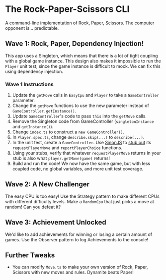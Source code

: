# The Rock-Paper-Scissors CLI

A command-line implementation of Rock, Paper, Scissors. The computer opponent is... predictable.

## Wave 1: Rock, Paper, Dependency Injection!
This app uses a Singleton, which means that there is a lot of tight coupling with a global game instance. This design also makes it impossible to run the `Player` unit test, since the game instance is difficult to mock. We can fix this using dependency injection.

### Wave 1 Instructions
1. Update the `getMove` calls in `EasyCpu` and `Player` to take a `GameController` parameter.
2. Change the `getMove` functions to use the new parameter instead of `GameController.getInstance()`.
3. Update `GameController`'s code to pass `this` into the `getMove` calls.
4. Remove the Singleton code from GameController (`singletonInstance` and `getInstance()`).
5. Change `index.ts` to construct a `new GameController()`.
6. In `Player.spec.ts`, change `describe.skip(...)` to `describe(...)`.
7. In the unit test, create a `GameController`. Use [SinonJS](https://sinonjs.org/) to [stub out](https://sinonjs.org/releases/latest/stubs/) its `requestPlayerMove` and `reportPlayerChoice` functions.
8. Using your stubs, verify that whatever `requestPlayerMove` returns in your stub is also what `player.getMove(game)` returns!
9. Build and run the code! We now have the same game, but with less coupled code, no global variables, and more unit test coverage.

## Wave 2: A New Challenger

The easy CPU is too easy! Use the Strategy pattern to make different CPUs with different difficulty levels. Make a `RandomCpu` that just picks a move at random! Can you defeat it?

## Wave 3: Achievement Unlocked

We'd like to add achievements for winning or losing a certain amount of games. Use the Observer pattern to log Achievements to the console!

## Further Tweaks
* You can modify `Move.ts` to make your own version of Rock, Paper, Scissors with new moves and rules. Dynamite beats Paper!